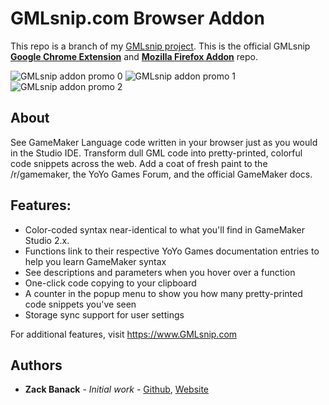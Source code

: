 # GMLsnip.com Browser Addon

This repo is a branch of my [GMLsnip project](https://github.com/zbanack/GMLsnip). This is the official GMLsnip **[Google Chrome Extension](https://chrome.google.com/webstore/detail/ooagiaejlpeookdifcncgcdphmbhpfjn)** and **[Mozilla Firefox Addon](https://addons.mozilla.org/en-US/developers/addon/gml-syntax-highlighter)** repo.

![GMLsnip addon promo 0](https://github.com/zbanack/GMLsnip-Addon/blob/master/promo/img0.png?raw=true)
![GMLsnip addon promo 1](https://github.com/zbanack/GMLsnip-Addon/blob/master/promo/img1.png?raw=true)
![GMLsnip addon promo 2](https://github.com/zbanack/GMLsnip-Addon/blob/master/promo/img2.png?raw=true)


## About

See GameMaker Language code written in your browser just as you would in the Studio IDE. Transform dull GML code into pretty-printed, colorful code snippets across the web. Add a coat of fresh paint to the /r/gamemaker, the YoYo Games Forum, and the official GameMaker docs.

## Features:
* Color-coded syntax near-identical to what you'll find in GameMaker Studio 2.x.
* Functions link to their respective YoYo Games documentation entries to help you learn GameMaker syntax
* See descriptions and parameters when you hover over a function
* One-click code copying to your clipboard
* A counter in the popup menu to show you how many pretty-printed code snippets you've seen
* Storage sync support for user settings

For additional features, visit https://www.GMLsnip.com

## Authors

* **Zack Banack** - *Initial work* - [Github](https://github.com/zbanack), [Website](https://zackbanack.com)
